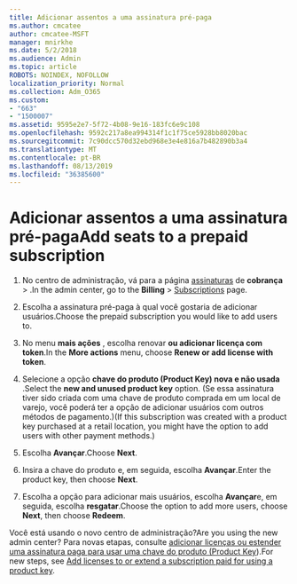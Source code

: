 ```yaml
---
title: Adicionar assentos a uma assinatura pré-paga
ms.author: cmcatee
author: cmcatee-MSFT
manager: mnirkhe
ms.date: 5/2/2018
ms.audience: Admin
ms.topic: article
ROBOTS: NOINDEX, NOFOLLOW
localization_priority: Normal
ms.collection: Adm_O365
ms.custom:
- "663"
- "1500007"
ms.assetid: 9595e2e7-5f72-4b08-9e16-183fc6e9c108
ms.openlocfilehash: 9592c217a8ea994314f1c1f75ce5928bb8020bac
ms.sourcegitcommit: 7c90dcc570d32ebd968e3e4e816a7b482890b3a4
ms.translationtype: MT
ms.contentlocale: pt-BR
ms.lasthandoff: 08/13/2019
ms.locfileid: "36385600"
---
```

# <a name="add-seats-to-a-prepaid-subscription"></a><span data-ttu-id="f9aab-102">Adicionar assentos a uma assinatura pré-paga</span><span class="sxs-lookup"><span data-stu-id="f9aab-102">Add seats to a prepaid subscription</span></span>

1. <span data-ttu-id="f9aab-103">No centro de administração, vá para a página [assinaturas](https://go.microsoft.com/fwlink/p/?linkid=842054) de **cobrança** \> .</span><span class="sxs-lookup"><span data-stu-id="f9aab-103">In the admin center, go to the **Billing** \> [Subscriptions](https://go.microsoft.com/fwlink/p/?linkid=842054) page.</span></span>

2. <span data-ttu-id="f9aab-104">Escolha a assinatura pré-paga à qual você gostaria de adicionar usuários.</span><span class="sxs-lookup"><span data-stu-id="f9aab-104">Choose the prepaid subscription you would like to add users to.</span></span>

3. <span data-ttu-id="f9aab-105">No menu **mais ações** , escolha renovar **ou adicionar licença com token**.</span><span class="sxs-lookup"><span data-stu-id="f9aab-105">In the **More actions** menu, choose **Renew or add license with token**.</span></span>

4. <span data-ttu-id="f9aab-106">Selecione a opção **chave do produto (Product Key) nova e não usada** .</span><span class="sxs-lookup"><span data-stu-id="f9aab-106">Select the **new and unused product key** option.</span></span> <span data-ttu-id="f9aab-107">(Se essa assinatura tiver sido criada com uma chave de produto comprada em um local de varejo, você poderá ter a opção de adicionar usuários com outros métodos de pagamento.)</span><span class="sxs-lookup"><span data-stu-id="f9aab-107">(If this subscription was created with a product key purchased at a retail location, you might have the option to add users with other payment methods.)</span></span>

5. <span data-ttu-id="f9aab-108">Escolha **Avançar**.</span><span class="sxs-lookup"><span data-stu-id="f9aab-108">Choose **Next**.</span></span>

6. <span data-ttu-id="f9aab-109">Insira a chave do produto e, em seguida, escolha **Avançar**.</span><span class="sxs-lookup"><span data-stu-id="f9aab-109">Enter the product key, then choose **Next**.</span></span>

7. <span data-ttu-id="f9aab-110">Escolha a opção para adicionar mais usuários, escolha **Avançar**e, em seguida, escolha **resgatar**.</span><span class="sxs-lookup"><span data-stu-id="f9aab-110">Choose the option to add more users, choose **Next**, then choose **Redeem**.</span></span>

<span data-ttu-id="f9aab-111">Você está usando o novo centro de administração?</span><span class="sxs-lookup"><span data-stu-id="f9aab-111">Are you using the new admin center?</span></span> <span data-ttu-id="f9aab-112">Para novas etapas, consulte [adicionar licenças ou estender uma assinatura paga para usar uma chave do produto (Product Key](https://docs.microsoft.com/en-us/office365/admin/misc/add-licenses-using-product-key)).</span><span class="sxs-lookup"><span data-stu-id="f9aab-112">For new steps, see [Add licenses to or extend a subscription paid for using a product key](https://docs.microsoft.com/en-us/office365/admin/misc/add-licenses-using-product-key).</span></span>